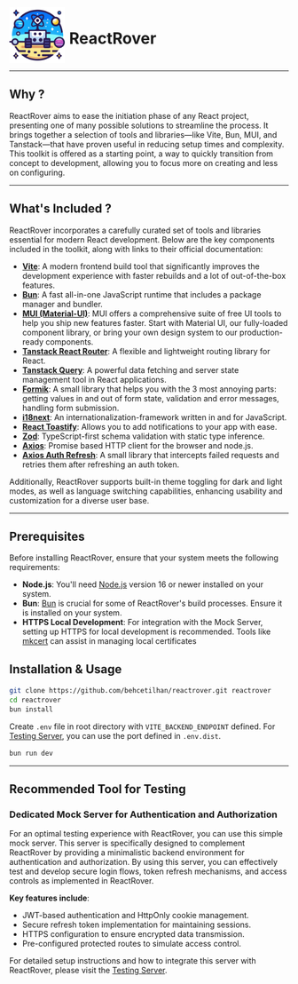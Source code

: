 

<div style="display: flex; gap: 8px">
 <img src="/public/rrLogo.png" alt="ReactRover Logo" width=100>

# ReactRover
</div>

---


## Why ?

ReactRover aims to ease the initiation phase of any React project, presenting one of many possible solutions to streamline the process. It brings together a selection of tools and libraries—like Vite, Bun, MUI, and Tanstack—that have proven useful in reducing setup times and complexity. This toolkit is offered as a starting point, a way to quickly transition from concept to development, allowing you to focus more on creating and less on configuring.

---

## What's Included ?

ReactRover incorporates a carefully curated set of tools and libraries essential for modern React development. Below are the key components included in the toolkit, along with links to their official documentation:

- **[Vite](https://vitejs.dev/)**: A modern frontend build tool that significantly improves the development experience with faster rebuilds and a lot of out-of-the-box features.
- **[Bun](https://bun.sh/)**: A fast all-in-one JavaScript runtime that includes a package manager and bundler.
- **[MUI (Material-UI)](https://mui.com/)**: MUI offers a comprehensive suite of free UI tools to help you ship new features faster. Start with Material UI, our fully-loaded component library, or bring your own design system to our production-ready components.
- **[Tanstack React Router](https://tanstack.com/router/latest)**: A flexible and lightweight routing library for React.
- **[Tanstack Query](https://tanstack.com/query/latest)**: A powerful data fetching and server state management tool in React applications.
- **[Formik](https://formik.org/)**: A small library that helps you with the 3 most annoying parts: getting values in and out of form state, validation and error messages, handling form submission.
- **[i18next](https://www.i18next.com/)**: An internationalization-framework written in and for JavaScript.
- **[React Toastify](https://fkhadra.github.io/react-toastify/)**: Allows you to add notifications to your app with ease.
- **[Zod](https://zod.dev/)**: TypeScript-first schema validation with static type inference.
- **[Axios](https://axios-http.com/)**: Promise based HTTP client for the browser and node.js.
- **[Axios Auth Refresh](https://www.npmjs.com/package/axios-auth-refresh)**: A small library that intercepts failed requests and retries them after refreshing an auth token.


Additionally, ReactRover supports built-in theme toggling for dark and light modes, as well as language switching capabilities, enhancing usability and customization for a diverse user base.

---

## Prerequisites

Before installing ReactRover, ensure that your system meets the following requirements:
- **Node.js**: You'll need [Node.js](https://nodejs.org/) version 16 or newer installed on your system.
- **Bun**: [Bun](https://bun.sh/) is crucial for some of ReactRover's build processes. Ensure it is installed on your system.
- **HTTPS Local Development**: For integration with the Mock Server, setting up HTTPS for local development is recommended. Tools like [mkcert](https://github.com/FiloSottile/mkcert) can assist in managing local certificates

## Installation & Usage

```sh
git clone https://github.com/behcetilhan/reactrover.git reactrover
cd reactrover
bun install
```

Create `.env` file in root directory with `VITE_BACKEND_ENDPOINT` defined. For [Testing Server](https://github.com/your-username/mock-server), you can use the port defined in `.env.dist`. 

```sh
bun run dev
```

---

## Recommended Tool for Testing

### Dedicated Mock Server for Authentication and Authorization

For an optimal testing experience with ReactRover, you can use this simple mock server. This server is specifically designed to complement ReactRover by providing a minimalistic backend environment for authentication and authorization. By using this server, you can effectively test and develop secure login flows, token refresh mechanisms, and access controls as implemented in ReactRover.

**Key features include**:
- JWT-based authentication and HttpOnly cookie management.
- Secure refresh token implementation for maintaining sessions.
- HTTPS configuration to ensure encrypted data transmission.
- Pre-configured protected routes to simulate access control.

For detailed setup instructions and how to integrate this server with ReactRover, please visit the [Testing Server](https://github.com/your-username/mock-server).
